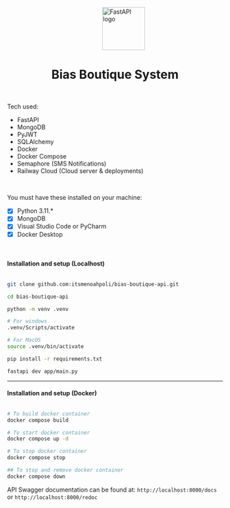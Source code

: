 ## <!-- <h1>Bias Boutique System Server API + Database</h1> -->

<div style="width: 100%; display: flex; justify-content: center; align-items:center; margin: 20px;">
  <img src="https://encrypted-tbn0.gstatic.com/images?q=tbn:ANd9GcQn_3MFhCzXcwI3GWIDTsWJg2HXDTG7TwGovA&s" alt="FastAPI logo" style="height: 100px; width: 100px;" />
</div>

<h1 align="center">Bias Boutique System</h1>

<br />

Tech used:

-   FastAPI
-   MongoDB
-   PyJWT
-   SQLAlchemy
-   Docker
-   Docker Compose
-   Semaphore (SMS Notifications)
-   Railway Cloud (Cloud server & deployments)

<br />

You must have these installed on your machine:

-   [x] Python 3.11.\*
-   [x] MongoDB
-   [x] Visual Studio Code or PyCharm
-   [x] Docker Desktop

<br />

<h4>Installation and setup (Localhost)</h4>

```bash

git clone github.com:itsmenoahpoli/bias-boutique-api.git

cd bias-boutique-api

python -m venv .venv

# For windows
.venv/Scripts/activate

# For MacOS
source .venv/bin/activate

pip install -r requirements.txt

fastapi dev app/main.py
```

<hr />

<h4>Installation and setup (Docker)</h4>

```bash

# To build docker container
docker compose build

# To start docker container
docker compose up -d

# To stop docker container
docker compose stop

## To stop and remove docker container
docker compose down

```

API Swagger documentation can be found at: `http://localhost:8000/docs` or `http://localhost:8000/redoc`
